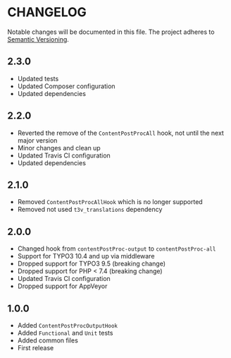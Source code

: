 CHANGELOG
=========

Notable changes will be documented in this file. The project adheres to [Semantic Versioning].

2.3.0
-----

* Updated tests
* Updated Composer configuration
* Updated dependencies

2.2.0
-----

* Reverted the remove of the `ContentPostProcAll` hook, not until the next major version
* Minor changes and clean up
* Updated Travis CI configuration
* Updated dependencies

2.1.0
-----

* Removed `ContentPostProcAllHook` which is no longer supported
* Removed not used `t3v_translations` dependency

2.0.0
-----

* Changed hook from `contentPostProc-output` to `contentPostProc-all`
* Support for TYPO3 10.4 and up via middleware
* Dropped support for TYPO3 9.5 (breaking change)
* Dropped support for PHP < 7.4 (breaking change)
* Updated Travis CI configuration
* Dropped support for AppVeyor

1.0.0
-----

* Added `ContentPostProcOutputHook`
* Added `Functional` and `Unit` tests
* Added common files
* First release

[Semantic Versioning]: http://semver.org "Semantic Versioning"
